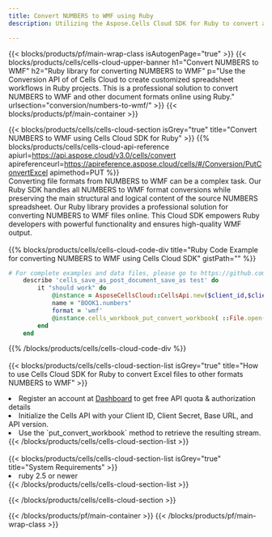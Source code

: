 ```yaml
---
title: Convert NUMBERS to WMF using Ruby 
description: Utilizing the Aspose.Cells Cloud SDK for Ruby to convert a NUMBERS format file to a WMF format file. 

---
```



{{< blocks/products/pf/main-wrap-class isAutogenPage="true" >}}
{{< blocks/products/cells/cells-cloud-upper-banner h1="Convert NUMBERS to WMF" h2="Ruby library for converting NUMBERS to WMF" p="Use the Conversion API of of Cells Cloud to create customized spreadsheet workflows in Ruby projects. This is a professional solution to convert NUMBERS to WMF and other document formats online using Ruby." urlsection="conversion/numbers-to-wmf/" >}}
{{< blocks/products/pf/main-container >}}

{{< blocks/products/cells/cells-cloud-section isGrey="true"  title="Convert NUMBERS to WMF using Cells Cloud SDK for Ruby" >}}
{{% blocks/products/cells/cells-cloud-api-reference  apiurl=https://api.aspose.cloud/v3.0/cells/convert  apireferenceurl=https://apireference.aspose.cloud/cells/#/Conversion/PutConvertExcel  apimethod=PUT %}}
<br/>
Converting file formats from NUMBERS to WMF can be a complex task. Our Ruby SDK handles all NUMBERS to WMF format conversions while preserving the main structural and logical content of the source NUMBERS spreadsheet. Our Ruby library provides a professional solution for converting NUMBERS to WMF files online. This Cloud SDK empowers Ruby developers with powerful functionality and ensures high-quality WMF output.
<br/>
<br/>
{{% blocks/products/cells/cells-cloud-code-div title="Ruby Code Example for converting NUMBERS to WMF using Cells Cloud SDK" gistPath="" %}}
 
```ruby
# For complete examples and data files, please go to https://github.com/aspose-cells-cloud/aspose-cells-cloud-ruby/
    describe 'cells_save_as_post_document_save_as test' do
        it "should work" do
            @instance = AsposeCellsCloud::CellsApi.new($client_id,$client_secret,"v3.0","https://api.aspose.cloud/")
            name = "BOOK1.numbers"
            format = 'wmf'
            @instance.cells_workbook_put_convert_workbook( ::File.open(File.expand_path("data/"+name),"r")  {|io| io.read(io.size) },{:format=>format})     
        end
    end
```
 
{{% /blocks/products/cells/cells-cloud-code-div  %}}
<br/>
<br/>
{{< blocks/products/cells/cells-cloud-section-list isGrey="true"  title="How to use Cells Cloud SDK for Ruby to convert Excel files to other formats NUMBERS to WMF" >}}
<li>Register an account at <a href="https://dashboard.aspose.cloud/">Dashboard</a> to get free API quota & authorization details</li>
<li>Initialize the Cells API with your Client ID, Client Secret, Base URL, and API version.</li>
<li>Use the `put_convert_workbook` method to retrieve the resulting stream.</li>
{{< /blocks/products/cells/cells-cloud-section-list >}}
<br/>
<br/>
{{< blocks/products/cells/cells-cloud-section-list isGrey="true"  title="System Requirements" >}}
<li>ruby 2.5 or newer</li>
{{< /blocks/products/cells/cells-cloud-section-list >}}

{{< /blocks/products/cells/cells-cloud-section >}}

{{< /blocks/products/pf/main-container >}}
{{< /blocks/products/pf/main-wrap-class >}}
